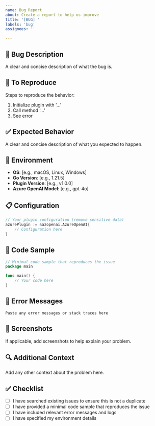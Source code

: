```yaml
---
name: Bug Report
about: Create a report to help us improve
title: '[BUG] '
labels: 'bug'
assignees: ''

---
```


## 🐛 Bug Description
A clear and concise description of what the bug is.

## 🔄 To Reproduce
Steps to reproduce the behavior:
1. Initialize plugin with '...'
2. Call method '...'
3. See error

## ✅ Expected Behavior
A clear and concise description of what you expected to happen.

## 📱 Environment
- **OS**: [e.g., macOS, Linux, Windows]
- **Go Version**: [e.g., 1.21.5]
- **Plugin Version**: [e.g., v1.0.0]
- **Azure OpenAI Model**: [e.g., gpt-4o]

## 📋 Configuration
```go
// Your plugin configuration (remove sensitive data)
azurePlugin := &azopenai.AzureOpenAI{
    // Configuration here
}
```

## 📄 Code Sample
```go
// Minimal code sample that reproduces the issue
package main

func main() {
    // Your code here
}
```

## 🚨 Error Messages
```
Paste any error messages or stack traces here
```

## 📸 Screenshots
If applicable, add screenshots to help explain your problem.

## 🔍 Additional Context
Add any other context about the problem here.

## ✅ Checklist
- [ ] I have searched existing issues to ensure this is not a duplicate
- [ ] I have provided a minimal code sample that reproduces the issue
- [ ] I have included relevant error messages and logs
- [ ] I have specified my environment details 